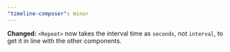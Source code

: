 ```yaml
---
"timeline-composer": minor
---
```


**Changed:** `<Repeat>` now takes the interval time as `seconds`, not `interval`, to get it in line with the other components.
